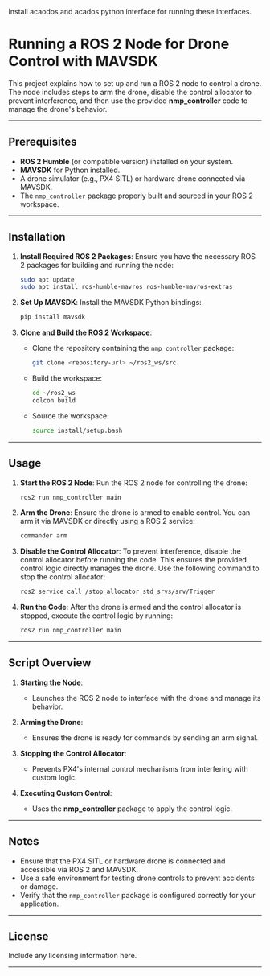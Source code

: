 Install acaodos and acados python interface for running these interfaces.


# Running a ROS 2 Node for Drone Control with MAVSDK

This project explains how to set up and run a ROS 2 node to control a drone. The node includes steps to arm the drone, disable the control allocator to prevent interference, and then use the provided **nmp_controller** code to manage the drone's behavior.

---

## Prerequisites
- **ROS 2 Humble** (or compatible version) installed on your system.
- **MAVSDK** for Python installed.
- A drone simulator (e.g., PX4 SITL) or hardware drone connected via MAVSDK.
- The `nmp_controller` package properly built and sourced in your ROS 2 workspace.

---

## Installation

1. **Install Required ROS 2 Packages**:
   Ensure you have the necessary ROS 2 packages for building and running the node:
   ```bash
   sudo apt update
   sudo apt install ros-humble-mavros ros-humble-mavros-extras
   ```

2. **Set Up MAVSDK**:
   Install the MAVSDK Python bindings:
   ```bash
   pip install mavsdk
   ```

3. **Clone and Build the ROS 2 Workspace**:
   - Clone the repository containing the `nmp_controller` package:
     ```bash
     git clone <repository-url> ~/ros2_ws/src
     ```
   - Build the workspace:
     ```bash
     cd ~/ros2_ws
     colcon build
     ```
   - Source the workspace:
     ```bash
     source install/setup.bash
     ```

---

## Usage

1. **Start the ROS 2 Node**:
   Run the ROS 2 node for controlling the drone:
   ```bash
   ros2 run nmp_controller main
   ```

2. **Arm the Drone**:
   Ensure the drone is armed to enable control. You can arm it via MAVSDK or directly using a ROS 2 service:
   ```bash
   commander arm
   ```

3. **Disable the Control Allocator**:
   To prevent interference, disable the control allocator before running the code. This ensures the provided control logic directly manages the drone. Use the following command to stop the control allocator:
   ```bash
   ros2 service call /stop_allocator std_srvs/srv/Trigger
   ```

4. **Run the Code**:
   After the drone is armed and the control allocator is stopped, execute the control logic by running:
   ```bash
   ros2 run nmp_controller main
   ```

---

## Script Overview

1. **Starting the Node**:
   - Launches the ROS 2 node to interface with the drone and manage its behavior.

2. **Arming the Drone**:
   - Ensures the drone is ready for commands by sending an arm signal.

3. **Stopping the Control Allocator**:
   - Prevents PX4's internal control mechanisms from interfering with custom logic.

4. **Executing Custom Control**:
   - Uses the **nmp_controller** package to apply the control logic.

---

## Notes
- Ensure that the PX4 SITL or hardware drone is connected and accessible via ROS 2 and MAVSDK.
- Use a safe environment for testing drone controls to prevent accidents or damage.
- Verify that the `nmp_controller` package is configured correctly for your application.

---

## License
Include any licensing information here.

---
